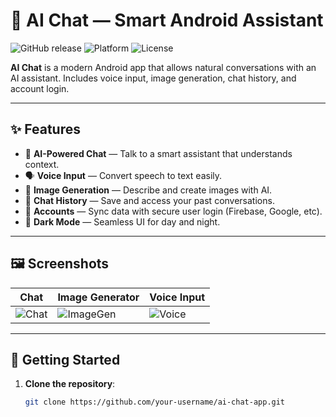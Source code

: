 # 🤖 AI Chat — Smart Android Assistant

![GitHub release](https://img.shields.io/github/v/release/your-username/ai-chat-app)
![Platform](https://img.shields.io/badge/platform-Android-green)
![License](https://img.shields.io/github/license/your-username/ai-chat-app)

**AI Chat** is a modern Android app that allows natural conversations with an AI assistant. Includes voice input, image generation, chat history, and account login.

---

## ✨ Features

- 🧠 **AI-Powered Chat** — Talk to a smart assistant that understands context.
- 🗣 **Voice Input** — Convert speech to text easily.
- 🎨 **Image Generation** — Describe and create images with AI.
- 💬 **Chat History** — Save and access your past conversations.
- 👤 **Accounts** — Sync data with secure user login (Firebase, Google, etc).
- 🌙 **Dark Mode** — Seamless UI for day and night.

---

## 🖼️ Screenshots

| Chat | Image Generator | Voice Input |
|------|-----------------|-------------|
| ![Chat](screenshots/chat.png) | ![ImageGen](screenshots/imagegen.png) | ![Voice](screenshots/voice.png) |

---

## 🚀 Getting Started

1. **Clone the repository**:
   ```bash
   git clone https://github.com/your-username/ai-chat-app.git
